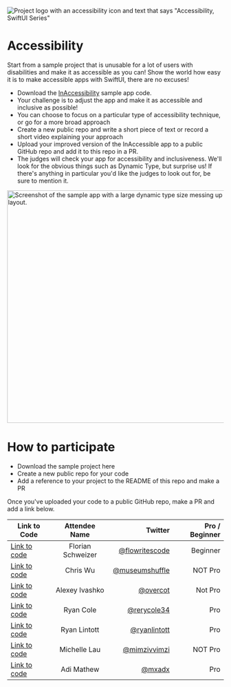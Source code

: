 ![Project logo with an accessibility icon and text that says "Accessibility, SwiftUI Series"](https://www.swiftuiseries.com/images/events/banner-accessibility.png)

# Accessibility

Start from a sample project that is unusable for a lot of users with disabilities and make it as accessible as you can! Show the world how easy it is to make accessible apps with SwiftUI, there are no excuses!

- Download the [InAccessibility](https://github.com/jordibruin/InAccessibility) sample app code.
- Your challenge is to adjust the app and make it as accessible and inclusive as possible!
- You can choose to focus on a particular type of accessibility technique, or go for a more broad approach
- Create a new public repo and write a short piece of text or record a short video explaining your approach
- Upload your improved version of the InAccessible app to a public GitHub repo and add it to this repo in a PR.
- The judges will check your app for accessibility and inclusiveness. We'll look for the obvious things such as Dynamic Type, but surprise us! If there's anything in particular you'd like the judges to look out for, be sure to mention it.
         
<img width="540" alt="Screenshot of the sample app with a large dynamic type size messing up the layout." src="https://user-images.githubusercontent.com/170948/169714433-0f8ca39d-d063-4196-b554-eccfa4a4f251.png">

# How to participate

- Download the sample project here
- Create a new public repo for your code
- Add a reference to your project to the README of this repo and make a PR

Once you've uploaded your code to a public GitHub repo, make a PR and add a link below.

| Link to Code  | Attendee Name    | Twitter                                   | Pro / Beginner |
 | ------------- |:----------------:| ------------------------------------------------:|--------:|
 | [Link to code](https://github.com/chFlorian/InAccessibility)  | Florian Schweizer     | [@flowritescode](https://www.twitter.com/flowritescode)    | Beginner |
 | [Link to code](https://github.com/shiftingsand/InAccessibility-cwu) | Chris Wu | [@museumshuffle](https://twitter.com/MuseumShuffle) |  NOT Pro | 
  | [Link to code](https://github.com/Overcot/InAccessibility) | Alexey Ivashko | [@overcot](https://twitter.com/overcot) | Not Pro | 
  | [Link to code](https://github.com/rcole34/InAccessibility) | Ryan Cole | [@rerycole34](https://twitter.com/rerycole34) | Pro | 
| [Link to code](https://github.com/ryanlintott/InAccessibility-fixed) | Ryan Lintott | [@ryanlintott](https://twitter.com/ryanlintott) | Pro | 
  | [Link to code](https://github.com/mimzivvimzi/InAccessibility) | Michelle Lau | [@mimzivvimzi](https://twitter.com/mimzivvimzi) | NOT Pro | 
  | [Link to code](https://github.com/mathewa6/InAccessibility) | Adi Mathew | [@mxadx](https://twitter.com/mxadx) | Pro | 
